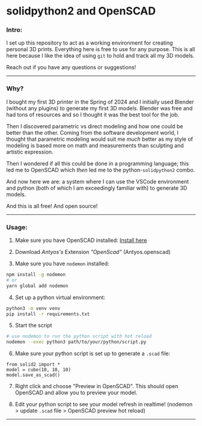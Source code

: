 # solidpython2 and OpenSCAD

### Intro:

I set up this repository to act as a working environment for creating personal 3D prints. Everything here is free to use for any purpose. This is all here because I like the idea of using `git` to hold and track all my 3D models.

Reach out if you have any questions or suggestions!

---

### Why?

I bought my first 3D printer in the Spring of 2024 and I initially used Blender (without any plugins) to generate my first 3D models. Blender was free and had tons of resources and so I thought it was the best tool for the job.

Then I discovered parametric vs direct modeling and how one could be better than the other. Coming from the software development world, I thought that parametric modeling would suit me _much_ better as my style of modeling is based more on math and measurements than sculpting and artistic expression.

Then I wondered if all this could be done in a programming language; this led me to OpenSCAD which _then_ led me to the python-`solidpython2` combo.

And now here we are: a system where I can use the VSCode environment and python (both of which I am exceedingly familiar with) to generate 3D models.

And this is all free! And open source!

---

### Usage:

1. Make sure you have OpenSCAD installed: [Install here](https://openscad.org/downloads.html)

2. Download _Antyos's_ Extension _"OpenScad"_ (Antyos.openscad)

3. Make sure you have `nodemon` installed:

```bash
npm install -g nodemon
# or
yarn global add nodemon
```

4. Set up a python virtual environment:

```bash
python3 -m venv venv
pip install -r requirements.txt
```

5. Start the script

```bash
# use nodemon to run the python script with hot reload
nodemon --exec python3 path/to/your/python/script.py
```

6. Make sure your python script is set up to generate a `.scad` file:

```
from solid2 import *
model = cube(10, 10, 10)
model.save_as_scad()
```

7. Right click and choose "Preview in OpenSCAD". This should open OpenSCAD and allow you to preview your model.

8. Edit your python script to see your model refresh in realtime! (nodemon > update `.scad` file > OpenSCAD preview hot reload)

---
